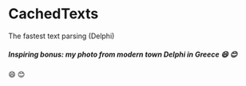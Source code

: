 # CachedTexts
The fastest text parsing (Delphi)

##### Inspiring bonus: my photo from modern town Delphi in Greece :smile: :blush:
:smile:
:blush:
